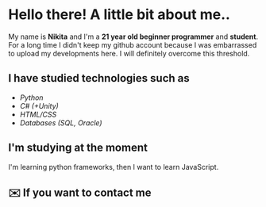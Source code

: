 # Hello there! A little bit about me..
My name is **Nikita** and I'm a **21 year old beginner programmer** and **student**. For a long time I didn't keep my github account because I was embarrassed to upload my developments here. I will definitely overcome this threshold.
## I have studied technologies such as
- *Python*
- *C# (+Unity)*
- *HTML/CSS*
- *Databases (SQL, Oracle)*
## I'm studying at the moment
I'm learning python frameworks, then I want to learn JavaScript.
## :envelope: If you want to contact me
